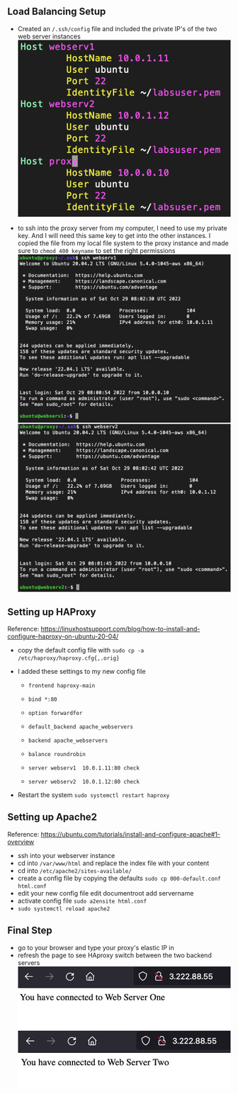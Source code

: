 ## Load Balancing Setup

* Created an `/.ssh/config` file and included the private IP's of the two web server instances
![etc/hosts screenshot](./screenshots/config.png)

* to ssh into the proxy server from my computer, I need to use my private key. And I will need this same key to get into the other instances. I copied the file from my local file system to the proxy instance and made sure to `chmod 400 keyname` to set the right permissions
![ssh connections screenshot](./screenshots/ssh1.png) 
![ssh connections screenshot](./screenshots/ssh2.png)

## Setting up HAProxy
Reference: https://linuxhostsupport.com/blog/how-to-install-and-configure-haproxy-on-ubuntu-20-04/

* copy the default config file with `sudo cp -a /etc/haproxy/haproxy.cfg{,.orig}`
* I added these settings to my new config file
    * `frontend haproxy-main`
    * `bind *:80`
    * `option forwardfor`
    * `default_backend apache_webservers`    

    * `backend apache_webservers`
    * `balance roundrobin`
    * `server webserv1	10.0.1.11:80 check`
    * `server webserv2	10.0.1.12:80 check`

* Restart the system `sudo systemctl restart haproxy`

## Setting up Apache2
Reference: https://ubuntu.com/tutorials/install-and-configure-apache#1-overview

* ssh into your webserver instance
* cd into `/var/www/html` and replace the index file with your content
* cd into `/etc/apache2/sites-available/`
* create a config file by copying the defaults `sudo cp 000-default.conf html.conf`
* edit your new config file
    edit documentroot
    add servername
* activate config file `sudo a2ensite html.conf`
* `sudo systemctl reload apache2`

## Final Step

* go to your browser and type your proxy's elastic IP in
* refresh the page to see HAproxy switch between the two backend servers
![browser connected to webserv1 successfully](./screenshots/browserconn1.png) 
![browser connected to webserv2 successfully](./screenshots/browserconn2.png) 